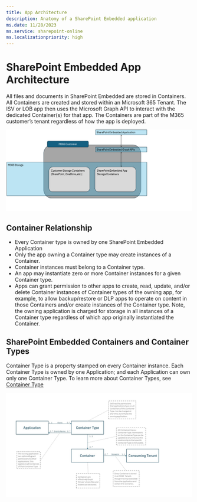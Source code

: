 ```yaml
---
title: App Architecture
description: Anatomy of a SharePoint Embedded application
ms.date: 11/28/2023
ms.service: sharepoint-online
ms.localizationpriority: high
---
```


# SharePoint Embedded App Architecture

All files and documents in SharePoint Embedded are stored in Containers. All Containers are created and stored within an Microsoft 365 Tenant. The ISV or LOB app then uses the Microsoft Graph API to interact with the dedicated Container(s) for that app. The Containers are part of the M365 customer’s tenant regardless of how the app is deployed.

![SharePoint Embedded Capabilities](../../images/architecture-overview.png)

## Container Relationship

- Every Container type is owned by one SharePoint Embedded Application
- Only the app owning a Container type may create instances of a Container.
- Container instances must belong to a Container type.
- An app may instantiate zero or more Container instances for a given Container type.
- Apps can grant permission to other apps to create, read, update, and/or delete Container instances of Container types of the owning app, for example, to allow backup/restore or DLP apps to operate on content in those Containers and/or create instances of the Container type. Note, the owning application is charged for storage in all instances of a Container type regardless of which app originally instantiated the Container.

## SharePoint Embedded Containers and Container Types

Container Type is a property stamped on every Container instance. Each Container Type is owned by one Application; and each Application can own only one Container Type. To learn more about Container Types, see [Container Type](./containertypes.md)

![SharePoint Embedded Flow](../../images/app-flow7.jpg)
